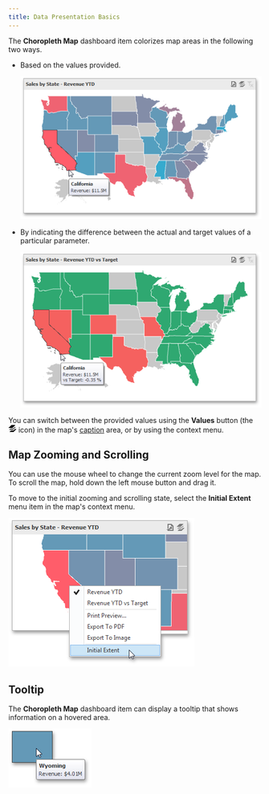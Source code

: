```yaml
---
title: Data Presentation Basics
---
```

The **Choropleth Map** dashboard item colorizes map areas in the following two ways.
* Based on the values provided.
	
	![MapColorizer_Sales](../../../../images/Img22206.png)
* By indicating the difference between the actual and target values of a particular parameter.
	
	![ChoroplethMap_DeltaSales](../../../../images/Img22211.png)

You can switch between the provided values using the **Values** button (the ![DashboardItems_OtherElements](../../../../images/Img20169.png) icon) in the map's [caption](../../../../../dashboard-for-desktop/articles/dashboard-viewer/data-presentation/dashboard-layout.md) area, or by using the context menu.

## Map Zooming and Scrolling
You can use the mouse wheel to change the current zoom level for the map. To scroll the map, hold down the left mouse button and drag it.

To move to the initial zooming and scrolling state, select the **Initial Extent** menu item in the map's context menu.

![ChoroplethMap_InitialExtent_DX](../../../../images/Img22471.png)

## Tooltip
The **Choropleth Map** dashboard item can display a tooltip that shows information on a hovered area.

![ChoroplethMap_Tooltip](../../../../images/Img23695.png)
